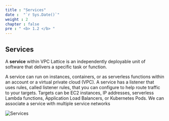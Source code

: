 ```yaml
---
title : "Services"
date :  "`r Sys.Date()`" 
weight : 2 
chapter : false
pre : " <b> 1.2 </b> "
---
```


## Services

A **service** within VPC Lattice is an independently deployable unit of software that delivers a specific task or function. 

A service can run on instances, containers, or as serverless functions within an account or a virtual private cloud (VPC). A service has a listener that uses rules, called listener rules, that you can configure to help route traffic to your targets. Targets can be EC2 instances, IP addresses, serverless Lambda functions, Application Load Balancers, or Kubernetes Pods. We can associate a service with multiple service networks

![Services](/images/1/0003-introduce.png?featherlight=false&width=50pc)
